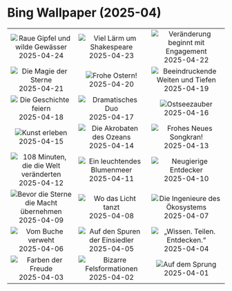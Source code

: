 # Bing Wallpaper (2025-04)

|  |  |  |
|:---:|:---:|:---:|
| ![](https://www.bing.com/th?id=OHR.KenaiSpires_DE-DE8277470819_400x240.jpg "Raue Gipfel und wilde Gewässer") 2025-04-24 | ![](https://www.bing.com/th?id=OHR.GlobeTheatre_DE-DE3738219615_400x240.jpg "Viel Lärm um Shakespeare") 2025-04-23 | ![](https://www.bing.com/th?id=OHR.YellowstoneSpring_DE-DE2924046360_400x240.jpg "Veränderung beginnt mit Engagement") 2025-04-22 |
| ![](https://www.bing.com/th?id=OHR.JoshuaStars_DE-DE4771713346_400x240.jpg "Die Magie der Sterne") 2025-04-21 | ![](https://www.bing.com/th?id=OHR.EastereggsTree_DE-DE3677882321_400x240.jpg "Frohe Ostern!") 2025-04-20 | ![](https://www.bing.com/th?id=OHR.ZionValley_DE-DE1917937045_400x240.jpg "Beeindruckende Weiten und Tiefen") 2025-04-19 |
| ![](https://www.bing.com/th?id=OHR.GoremeTurkey_DE-DE1882170025_400x240.jpg "Die Geschichte feiern") 2025-04-18 | ![](https://www.bing.com/th?id=OHR.EcuadorBird_DE-DE1431082236_400x240.jpg "Dramatisches Duo") 2025-04-17 | ![](https://www.bing.com/th?id=OHR.BeachChairsSteinwarder_DE-DE2084587794_400x240.jpg "Ostseezauber") 2025-04-16 |
| ![](https://www.bing.com/th?id=OHR.BeachArt_DE-DE2496270870_400x240.jpg "Kunst erleben") 2025-04-15 | ![](https://www.bing.com/th?id=OHR.SpottedDolphins_DE-DE3167683290_400x240.jpg "Die Akrobaten des Ozeans") 2025-04-14 | ![](https://www.bing.com/th?id=OHR.ThailandPagodas_DE-DE3455777825_400x240.jpg "Frohes Neues Songkran!") 2025-04-13 |
| ![](https://www.bing.com/th?id=OHR.SpaceFlight_DE-DE4206523074_400x240.jpg "108 Minuten, die die Welt veränderten") 2025-04-12 | ![](https://www.bing.com/th?id=OHR.TulipsWindmill_DE-DE0828527136_400x240.jpg "Ein leuchtendes Blumenmeer") 2025-04-11 | ![](https://www.bing.com/th?id=OHR.LittleFoxes_DE-DE1578546136_400x240.jpg "Neugierige Entdecker") 2025-04-10 |
| ![](https://www.bing.com/th?id=OHR.BlueNaxos_DE-DE2161075771_400x240.jpg "Bevor die Sterne die Macht übernehmen") 2025-04-09 | ![](https://www.bing.com/th?id=OHR.LagoaPortugal_DE-DE8623516787_400x240.jpg "Wo das Licht tanzt") 2025-04-08 | ![](https://www.bing.com/th?id=OHR.BeaverDay_DE-DE8403333829_400x240.jpg "Die Ingenieure des Ökosystems") 2025-04-07 |
| ![](https://www.bing.com/th?id=OHR.PeabodyBaltimore_DE-DE8297645557_400x240.jpg "Vom Buche verweht") 2025-04-06 | ![](https://www.bing.com/th?id=OHR.GaztelugatxeSunset_DE-DE0917848827_400x240.jpg "Auf den Spuren der Einsiedler") 2025-04-05 | ![](https://www.bing.com/th?id=OHR.IKMZLibrary_DE-DE3922270471_400x240.jpg "„Wissen. Teilen. Entdecken.“") 2025-04-04 |
| ![](https://www.bing.com/th?id=OHR.SaguaroRainbow_DE-DE8863396941_400x240.jpg "Farben der Freude") 2025-04-03 | ![](https://www.bing.com/th?id=OHR.UtahBadlands_DE-DE8578683347_400x240.jpg "Bizarre Felsformationen") 2025-04-02 | ![](https://www.bing.com/th?id=OHR.TicanFrog_DE-DE8199372905_400x240.jpg "Auf dem Sprung") 2025-04-01 |
